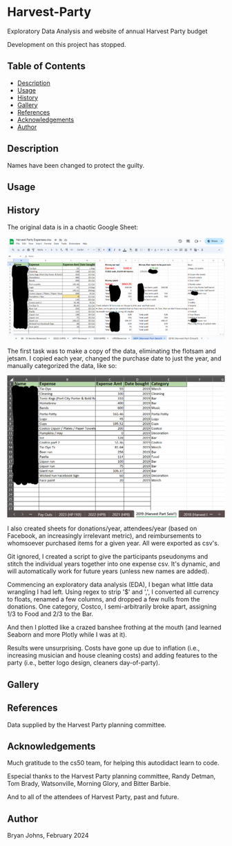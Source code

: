 # Harvest-Party
Exploratory Data Analysis and website of annual Harvest Party budget

Development on this project has stopped.

## Table of Contents

- [Description](#description)
- [Usage](#usage)
- [History](#history)
- [Gallery](#gallery)
- [References](#references)
- [Acknowledgements](#acknowledgements)
- [Author](#author)

## Description

Names have been changed to protect the guilty.

## Usage

## History

The original data is in a chaotic Google Sheet:

![Sample of Original Google Sheet](./static/resources/images/HP%20Google%20Sheet%20Sample.png)

The first task was to make a copy of the data, eliminating the flotsam and jetsam. I copied each year, changed the purchase date to just the year, and manually categorized the data, like so:

![Sample of Cleaned Spreadsheet](./static/resources/images/HP%20Cleaned%20Sheet%20Sample.png)

I also created sheets for donations/year, attendees/year (based on Facebook, an increasingly irrelevant metric), and reimbursements to whomsoever purchased items for a given year. All were exported as csv's.

Git ignored, I created a script to give the participants pseudonyms and stitch the individual years together into one expense csv. It's dynamic, and will automatically work for future years (unless new names are added).

Commencing an exploratory data analysis (EDA), I began what little data wrangling I had left. Using regex to strip '$' and ',', I converted all currency to floats, renamed a few columns, and dropped a few nulls from the donations. One category, Costco, I semi-arbitrarily broke apart, assigning 1/3 to Food and 2/3 to the Bar.

And then I plotted like a crazed banshee frothing at the mouth (and learned Seaborn and more Plotly while I was at it).

Results were unsurprising. Costs have gone up due to inflation (i.e., increasing musician and house cleaning costs) and adding features to the party (i.e., better logo design, cleaners day-of-party).

## Gallery

## References

Data supplied by the Harvest Party planning committee.

## Acknowledgements

Much gratitude to the cs50 team, for helping this autodidact learn to code.

Especial thanks to the Harvest Party planning committee, Randy Detman, Tom Brady, Watsonville, Morning Glory, and Bitter Barbie.

And to all of the attendees of Harvest Party, past and future.

## Author

Bryan Johns, February 2024